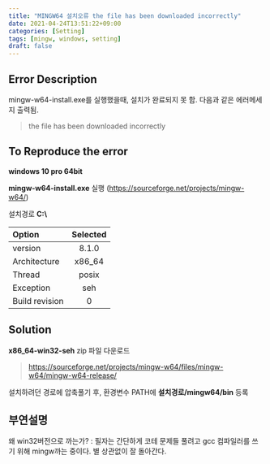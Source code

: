 ```yaml
---
title: "MINGW64 설치오류 the file has been downloaded incorrectly"
date: 2021-04-24T13:51:22+09:00
categories: [Setting]
tags: [mingw, windows, setting]
draft: false
---
```



## Error Description

mingw-w64-install.exe를 실행했을때, 설치가 완료되지 못 함. 다음과 같은 에러메세지 출력됨.

>the file has been downloaded incorrectly

## To Reproduce the error

__windows 10 pro 64bit__

__mingw-w64-install.exe__ 실행
(https://sourceforge.net/projects/mingw-w64/)

설치경로 __C:\\__

| Option        | Selected     |
|:--------------|:------------:|
| version       | 8.1.0        |
| Architecture  |  x86_64      |
| Thread        | posix        |
| Exception     | seh          |
| Build revision| 0            |


## Solution
**x86_64-win32-seh** zip 파일 다운로드
>https://sourceforge.net/projects/mingw-w64/files/mingw-w64/mingw-w64-release/

설치하려던 경로에 압축풀기 후, 환경변수 PATH에 **설치경로/mingw64/bin** 등록

## 부연설명

왜 win32버전으로 까는가?
: 필자는 간단하게 코테 문제들 풀려고 gcc 컴파일러를 쓰기 위해 mingw까는 중이다. 별 상관없이 잘 돌아간다.